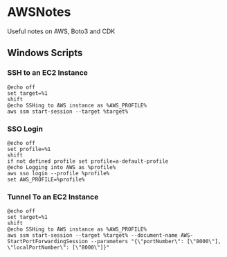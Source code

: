 # AWSNotes
Useful notes on AWS, Boto3 and CDK


## Windows Scripts
### SSH to an EC2 Instance
```
@echo off
set target=%1
shift
@echo SSHing to AWS instance as %AWS_PROFILE%
aws ssm start-session --target %target%
```

### SSO Login
```
@echo off
set profile=%1
shift
if not defined profile set profile=a-default-profile
@echo Logging into AWS as %profile%
aws sso login --profile %profile%
set AWS_PROFILE=%profile%
```

### Tunnel To an EC2 Instance
```
@echo off
set target=%1
shift
@echo SSHing to AWS instance as %AWS_PROFILE%
aws ssm start-session --target %target% --document-name AWS-StartPortForwardingSession --parameters "{\"portNumber\": [\"8000\"], \"localPortNumber\": [\"8000\"]}"
```
